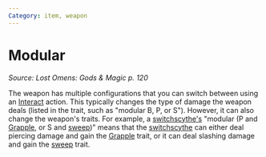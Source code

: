 ```yaml
---
Category: item, weapon
---
```

# Modular  
*Source: Lost Omens: Gods & Magic p. 120*  

The weapon has multiple configurations that you can switch between using an [Interact](../actions/interact.md) action. This typically changes the type of damage the weapon deals (listed in the trait, such as "modular B, P, or S"). However, it can also change the weapon's traits. For example, a [switchscythe's](../../compendium/equipment/items/switchscythe-lotgb.md) "modular (P and [Grapple](Rules/Traits/Weapon/Grapple.md), or S and [sweep](sweep.md))" means that the [switchscythe](../../compendium/equipment/items/switchscythe-lotgb.md) can either deal piercing damage and gain the [Grapple](Rules/Traits/Weapon/Grapple.md) trait, or it can deal slashing damage and gain the [sweep](sweep.md) trait.